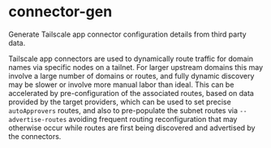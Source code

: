 # connector-gen

Generate Tailscale app connector configuration details from third party data.

Tailscale app connectors are used to dynamically route traffic for domain names
via specific nodes on a tailnet. For larger upstream domains this may involve a
large number of domains or routes, and fully dynamic discovery may be slower or
involve more manual labor than ideal. This can be accelerated by
pre-configuration of the associated routes, based on data provided by the
target providers, which can be used to set precise `autoApprovers` routes, and
also to pre-populate the subnet routes via `--advertise-routes` avoiding
frequent routing reconfiguration that may otherwise occur while routes are
first being discovered and advertised by the connectors.


